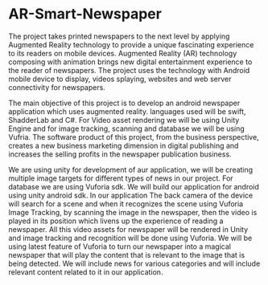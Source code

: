 # AR-Smart-Newspaper
The project takes printed newspapers to the next level by applying Augmented Reality technology to provide a unique fascinating 
experience to its readers on mobile devices. Augmented Reality (AR) technology composing with animation brings new digital 
entertainment experience to the reader of newspapers. 
The project uses the technology with Android mobile device to display, videos splaying, websites and web server connectivity for newspapers.
 

The main objective of this project is to develop an android newspaper application which uses augmented reality. languages 
used will be swift, ShadderLab and C#. For Video asset  rendering we will be using Unity Engine and for image tracking, 
scanning and database we will be using Vufria. The software product of this project, from the business perspective, creates 
a new business marketing dimension in digital publishing and increases the selling profits in the newspaper publication business.


We are using unity for development of aur application, we will be creating multiple image targets for different types of 
news in our project. For database we are using Vuforia sdk. We will build our application for android using unity android sdk. 
In our application The back camera of the device will search for a scene and when it recognizes the scene using Vuforia Image Tracking, 
by scanning the image in the newspaper, then the video is played in its position which livens up the experience of reading a newspaper. 
All this video assets for newspaper will be rendered in Unity and image tracking and recognition will be done using Vuforia. 
We will be using latest feature of Vuforia to turn our newspaper into a magical newspaper that will play the content that is relevant 
to the image that is being detected. We will include news for various categories and will include relevant content related to it in our application.
